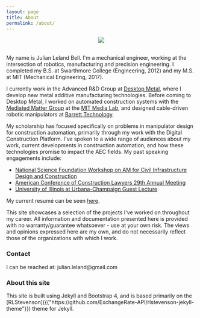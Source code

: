 ```yaml
---
layout: page
title: About
permalink: /about/
---
```

<p align="center">
<img src="/assets/JLBHeadshot.jpg" class="img-responsive" style="max-height: 400px;">
</p>

<br>
My name is Julian Leland Bell. I'm a mechanical engineer, working at the intersection of robotics, manufacturing and precision engineering. I completed my B.S. at Swarthmore College (Engineering, 2012) and my M.S. at MIT (Mechanical Engineering, 2017). 

I currently work in the Advanced R&D Group at [Desktop Metal]({{"https://www.desktopmetal.com/"}}), where I develop new metal additive manufacturing technologies. Before coming to Desktop Metal, I worked on automated construction systems with the [Mediated Matter Group]({{"http://matter.media.mit.edu/"}}) at the [MIT Media Lab]({{"https://www.media.mit.edu/"}}), and designed cable-driven robotic manipulators at [Barrett Technology]({{"https://www.barrett.com/"}}).

My scholarship has focused specifically on problems in manipulator design for construction automation, primarily through my work with the Digital Construction Platform. I've spoken to a wide range of audiences about my work, current developments in construction automation, and how these technologies promise to impact the AEC fields. My past speaking engagements include:
- [National Science Foundation Workshop on AM for Civil Infrastructure Design and Construction]({{"https://events.tti.tamu.edu/conference/nsf-3dp-workshop/"}})
- [American Conference of Construction Lawyers 29th Annual Meeting]({{"https://www.accl.org/"}})
- [University of Illinois at Urbana-Champaign Guest Lecture]({{"https://arch.illinois.edu/node/646"}})

My current resumé can be seen [here](/assets/Resume-JLB_11-2018_Public.pdf).

This site showcases a selection of the projects I've worked on throughout my career. All information and documentation presented here is provided with no warranty/guarantee whatsoever - use at your own risk. The views and opinions expressed here are my own, and do not necessarily reflect those of the organizations with which I work.

<h3>Contact</h3>
I can be reached at: <span style="unicode-bidi:bidi-override; direction: rtl;">
moc.liamg@dnalel.nailuj
</span>

<h3>About this site</h3>
This site is built using Jekyll and Bootstrap 4, and is based primarily on the [RLStevenson]({{"https://github.com/ExchangeRate-API/rlstevenson-jekyll-theme"}}) theme for Jekyll.
